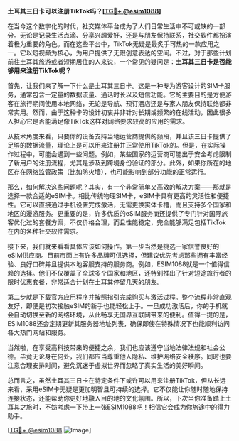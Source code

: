 **土耳其三日卡可以注册TikTok吗？[[TG💪+ @esim1088](https://t.me/s/esim1088)]**

在当今这个数字化的时代，社交媒体平台成为了人们日常生活中不可或缺的一部分。无论是记录生活点滴、分享兴趣爱好，还是与朋友保持联系，社交软件都扮演着极为重要的角色。而在这些平台中，TikTok无疑是最炙手可热的一款应用之一。它以短视频为核心，为用户提供了无限创意表达的空间。不过，对于那些计划前往土耳其旅游或者短期居住的人来说，一个常见的疑问是：**土耳其三日卡是否能够用来注册TikTok呢？**

首先，让我们来了解一下什么是土耳其三日卡。这是一种专为游客设计的SIM卡服务，通常包含一定量的数据流量、通话时长以及短信功能。它的主要目的是方便游客在旅行期间使用本地网络，无论是导航、预订酒店还是与家人朋友保持联络都非常实用。然而，由于这种卡的设计初衷并非针对长期或频繁的在线活动，因此很多人担心它是否能满足像TikTok这样对网络要求较高的应用的需求。

从技术角度来看，只要你的设备支持当地运营商提供的频段，并且该三日卡提供了足够的数据流量，理论上是可以用来注册并正常使用TikTok的。但是，在实际操作过程中，可能会遇到一些问题。例如，某些国家的运营商可能出于安全考虑限制了新用户的注册流程，尤其是涉及到跨境身份验证的部分。此外，如果你所在的地区存在网络监管政策（比如防火墙），也可能影响到部分功能的正常运行。

那么，如何解决这些问题呢？其实，有一个非常简单又高效的解决方案——那就是选择一款合适的eSIM卡。相比传统物理SIM卡，eSIM卡具有更高的灵活性和便捷性。它可以直接通过手机设置完成激活，无需更换实体卡槽，而且支持多个国家和地区的漫游服务。更重要的是，许多优质的eSIM服务商还提供了专门针对国际旅客优化过的套餐方案，不仅价格合理，而且性能稳定，完全能够满足包括TikTok在内的各种社交软件需求。

接下来，我们就来看看具体应该如何操作。第一步当然是挑选一家信誉良好的eSIM供应商。目前市面上有许多品牌可供选择，但建议优先考虑那些拥有丰富经验、良好口碑并且提供本地客服支持的服务商。例如，ESIM1088就是一个值得信赖的选择。他们不仅覆盖了全球多个国家和地区，还特别推出了针对短途旅行者的限时优惠套餐，非常适合计划在土耳其停留几天的朋友。

第二步就是下载官方应用程序并按照指引完成购买与激活过程。整个流程非常直观友好，即便是初次接触eSIM的新手也能轻松上手。一旦成功激活后，你的手机就会自动切换至新的网络环境，从此畅享无国界互联网带来的便利。值得一提的是，ESIM1088还会定期更新其服务器地址列表，确保即使在特殊情况下也能顺利访问各大热门网站和服务。

当然啦，在享受高科技带来的便捷之余，我们也应该遵守当地法律法规和社会公德。毕竟无论身在何处，我们都应当尊重他人隐私、维护网络安全秩序。同时也要注意合理安排时间，避免沉迷于虚拟世界而忽略了真实生活的美好瞬间。

总而言之，虽然土耳其三日卡在特定条件下或许可以用来注册TikTok，但从长远来看，采用eSIM卡无疑是更加明智且可持续的选择。它不仅能让你随时随地保持连接状态，还能帮助你更好地融入目的地的文化氛围。所以，下次当你准备踏上土耳其之旅时，不妨考虑一下带上一张ESIM1088吧！相信它会成为你旅途中的得力助手。

[[TG💪+ @esim1088](https://t.me/s/esim1088) ![Image](https://i.postimg.cc/4NQfJmqS/Snipaste-2025-05-13-00-14-12.png)]